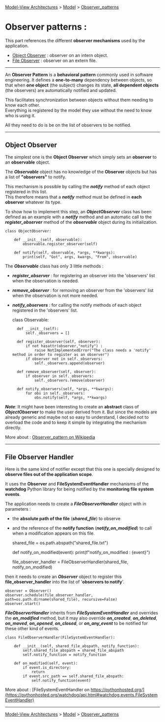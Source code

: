 [Model-View Architectures](../../README.md) > [Model](../Model.md) > [Observer_patterns](Observer_patterns.md) 

# Observer patterns : 

This part references the different **observer mechanisms** used by the application.

* [Object Observer](#object-observer) : observer on an intern object.
* [File Observer](#file-observer-handler) : observer on an extern file.

---

An **Observer Pattern** is a **behavioral pattern** commonly used in software engineering. 
It defines a **one-to-many** dependency between objects, so that when **one object** (the subject) changes its state, 
**all dependent objects** (the observers) are automatically notified and updated. 

This facilitates synchronization between objects without them needing to know each other.\
Everything is registered by the model they use without the need to know who is using it.

All they need to do is be on the list of observers to be notified.

---

## Object Observer

The simplest one is the **Object Observer** which simply sets an **observer** to an **observable** object.

The ***Observable*** object has no knowledge of the **Observer** objects but has a list of **"observers"** to notify. 

This mechanism is possible by calling the ***notify*** method of each object registered in this list. \
This therefore means that a ***notify*** method must be defined in **each observer** whatever its type.

To show how to implement this step, an ***ObjectObserver*** class has been defined as an example with a ***notify*** 
method and an automatic call to the ***register_observer*** method of the ***observable*** object during its 
initialization.

    class ObjectObserver:

        def __init__(self, observable):
            observable.register_observer(self)
    
        def notify(self, observable, *args, **kwargs):
            print(self, "Got", args, kwargs, "From", observable)

The ***Observable*** class has only 3 little methods :
* ***register_observer*** : for registering an observer into the 'observers' list when the observation is needed.
* ***remove_observer*** : for removing an observer from the 'observers' list when the observation is not more needed.
* ***notify_observers*** : for calling the notify methods of each object registered in the 'observers' list.

      
    class Observable:
  
        def __init__(self):
            self._observers = []

        def register_observer(self, observer):
            if not hasattr(observer,"notify") :
                raise NotImplementedError("The class needs a 'notify' method in order to register as an observer")
            if observer not in self._observers:
                self._observers.append(observer)

        def remove_observer(self, observer):
            if observer in self._observers:
                self._observers.remove(observer)

        def notify_observers(self, *args, **kwargs):
            for obs in self._observers:
                obs.notify(self, *args, **kwargs)

***Note***: It might have been interesting to create an **abstract** class of ***ObjectObserver*** to make the user 
derived from it. But since the models are already generic and maybe not so easy to understand, I decided not to overload 
the code and to keep it simple by integrating the mechanism directly.

More about : [Observer_pattern on Wikipedia](https://en.wikipedia.org/wiki/Observer_pattern#Python)

---

## File Observer Handler

Here is the same kind of notifier except that this one is specially designed to **observe files out of the application 
scope**.

It uses the **Observer** and **FileSystemEventHandler** mechanisms of the **watchdog** Python library for being 
notified by the **monitoring file system events**.  

The application needs to create a ***FileObserverHandler*** object with in parameters :
* the **absolute path of the file** (***shared_file***) to observe 
* and the reference of the **notify function** (***notify_on_modified***) to call when a 
modification appears on this file.


    shared_file = os.path.abspath("shared_file.txt")

    def notify_on_modified(event):
        print(f"notify_on_modified : {event}")

    file_observer_handler = FileObserverHandler(shared_file, notify_on_modified)

then it needs to create an ***Observer*** object to register this **file_observer_handler** into the list of 
'**observers to notify**'.

    observer = Observer()
    observer.schedule(file_observer_handler, path=os.path.dirname(shared_file), recursive=False)
    observer.start()

***FileObserverHandler*** inherits from ***FileSystemEventHandler*** and overrides the ***on_modified*** method, but it 
may also override ***on_created***, ***on_deleted***, ***on_moved***, ***on_opened***, ***on_closed***, or 
***on_any_event*** to be notified for these other kind of events.

    class FileObserverHandler(FileSystemEventHandler):

        def __init__(self, shared_file_abspath, notify_function):
            self.shared_file_abspath = shared_file_abspath
            self.notify_function = notify_function
    
        def on_modified(self, event):
            if event.is_directory:
                return
            if event.src_path == self.shared_file_abspath:
                self.notify_function(event)

More about : [FileSystemEventHandler on https://pythonhosted.org/](https://pythonhosted.org/watchdog/api.html#watchdog.events.FileSystemEventHandler)

---

[Model-View Architectures](../../README.md) > [Model](../Model.md) > [Observer_patterns](Observer_patterns.md)